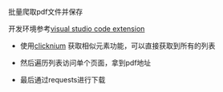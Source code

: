 批量爬取pdf文件并保存

开发环境参考[visual studio code extension](https://marketplace.visualstudio.com/items?itemName=ClickCorp.clicknium)

- 使用[clicknium](https://www.clicknium.com/documents/tutorial/recorder/capture_similar_elements) 获取相似元素功能，可以直接获取到所有的列表

- 然后遍历列表访问单个页面，拿到pdf地址
- 最后通过requests进行下载


